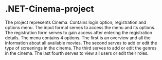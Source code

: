 # .NET-Cinema-project
The project represents Cinema. Contains login option, registration and options menu. The input format serves to access the menu and its options. The registration form serves to gain access after entering the registration details. The menu contains 4 options. The first is an overview and all the information about all available movies. The second serves to add or edit the type of screenings in the cinema. The third serves to add or edit the genres in the cinema. The last fourth serves to view all users or edit their roles.
